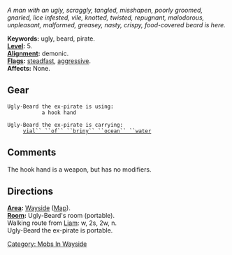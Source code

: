 *A man with an ugly, scraggly, tangled, misshapen, poorly groomed,
gnarled, lice infested, vile, knotted, twisted, repugnant, malodorous,
unpleasant, malformed, greasey, nasty, crispy, food-covered beard is
here.*

**Keywords:** ugly, beard, pirate.  
**[Level](Level.md "wikilink"):** 5.  
**[Alignment](Alignment.md "wikilink"):** demonic.  
**[Flags](:Category:_Mob_Types.md "wikilink"):**
[steadfast](Sentinel_Mobs.md "wikilink"),
[aggressive](Aggressive_Mobs.md "wikilink").  
**Affects:** None.  

## Gear

`Ugly-Beard the ex-pirate is using:`  
<wielded>`           a hook hand`

`Ugly-Beard the ex-pirate is carrying:`  
`     `[`vial`` ``of`` ``briny`` ``ocean`` ``water`](Vial_of_Briny_Ocean_Water.md "wikilink")

## Comments

The hook hand is a weapon, but has no modifiers.

## Directions

**[Area](:Category:_Areas.md "wikilink"):**
[Wayside](:Category:_Wayside.md "wikilink")
([Map](Wayside_Map.md "wikilink")).  
**[Room](:Category:_Rooms.md "wikilink"):** Ugly-Beard's room
(portable).  
Walking route from [Liam](Liam.md "wikilink"): w, 2s, 2w, n.  
Ugly-Beard the ex-pirate is portable.  

[Category: Mobs In Wayside](Category:_Mobs_In_Wayside "wikilink")
